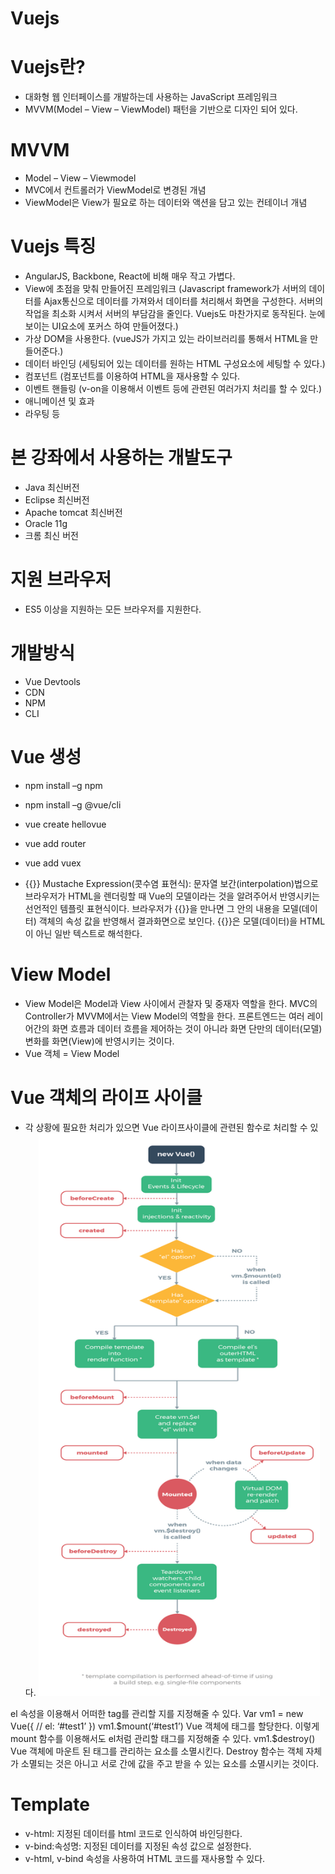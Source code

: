# Vuejs
# Vuejs란?
-	대화형 웹 인터페이스를 개발하는데 사용하는 JavaScript 프레임워크
-	MVVM(Model – View – ViewModel) 패턴을 기반으로 디자인 되어 있다.

# MVVM
-	Model – View – Viewmodel
-	MVC에서 컨트롤러가 ViewModel로 변경된 개념
-	ViewModel은 View가 필요로 하는 데이터와 액션을 담고 있는 컨테이너 개념

# Vuejs 특징
-	AngularJS, Backbone, React에 비해 매우 작고 가볍다.
-	View에 초점을 맞춰 만들어진 프레임워크
(Javascript framework가 서버의 데이터를 Ajax통신으로 데이터를 가져와서 데이터를 처리해서 화면을 구성한다. 서버의 작업을 최소화 시켜서 서버의 부담감을 줄인다. Vuejs도 마찬가지로 동작된다. 눈에 보이는 UI요소에 포커스 하여 만들어졌다.)
-	가상 DOM을 사용한다.
(vueJS가 가지고 있는 라이브러리를 통해서 HTML을 만들어준다.)
-	데이터 바인딩
(세팅되어 있는 데이터를 원하는 HTML 구성요소에 세팅할 수 있다.)
-	컴포넌트
(컴포넌트를 이용하여 HTML을 재사용할 수 있다.
-	이벤트 핸들링
(v-on을 이용해서 이벤트 등에 관련된 여러가지 처리를 할 수 있다.)
-	애니메이션 및 효과
-	라우팅 등
# 본 강좌에서 사용하는 개발도구
-	Java 최신버전
-	Eclipse 최신버전
-	Apache tomcat 최신버전
-	Oracle 11g
-	크롬 최신 버전

# 지원 브라우저
-	ES5 이상을 지원하는 모든 브라우저를 지원한다.

# 개발방식
-	Vue Devtools
-	CDN
-	NPM
-	CLI

# Vue 생성
-	npm install –g npm
-	npm install –g @vue/cli
-	vue create hellovue
-	vue add router
-	vue add vuex

-	{{}} Mustache Expression(콧수염 표현식): 문자열 보간(interpolation)법으로 브라우저가 HTML을 렌더링할 때 Vue의 모델이라는 것을 알려주어서 반영시키는 선언적인 템플릿 표현식이다. 브라우저가 {{}}을 만나면 그 안의 내용을 모델(데이터) 객체의 속성 값을 반영해서 결과화면으로 보인다. {{}}은 모델(데이터)을 HTML이 아닌 일반 텍스트로 해석한다.

# View Model
-	View Model은 Model과 View 사이에서 관찰자 및 중재자 역할을 한다. MVC의 Controller가 MVVM에서는 View Model의 역할을 한다. 프론트엔드는 여러 레이어간의 화면 흐름과 데이터 흐름을 제어하는 것이 아니라 화면 단만의 데이터(모델) 변화를 화면(View)에 반영시키는 것이다.
-	Vue 객체 = View Model

# Vue 객체의 라이프 사이클
-	각 상황에 필요한 처리가 있으면 Vue 라이프사이클에 관련된 함수로 처리할 수 있다.
<img src="/image/lifecycle.png" width="450px" height="900px" alt="Vue LifeCycle"></img><br/>

el 속성을 이용해서 어떠한 tag를 관리할 지를 지정해줄 수 있다.
Var vm1 = new Vue({
	// el: ‘#test1’
})
vm1.$mount(‘#test1’)
Vue 객체에 태그를 할당한다. 이렇게 mount 함수를 이용해서도 el처럼 관리할 태그를 지정해줄 수 있다.
vm1.$destroy()
Vue 객체에 마운트 된 태그를 관리하는 요소를 소멸시킨다. Destroy 함수는 객체 자체가 소멸되는 것은 아니고 서로 간에 값을 주고 받을 수 있는 요소를 소멸시키는 것이다.

# Template
-	v-html: 지정된 데이터를 html 코드로 인식하여 바인딩한다.
-	v-bind:속성명: 지정된 데이터를 지정된 속성 값으로 설정한다.
-	v-html, v-bind 속성을 사용하여 HTML 코드를 재사용할 수 있다.
